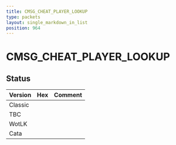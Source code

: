 ```yaml
---
title: CMSG_CHEAT_PLAYER_LOOKUP
type: packets
layout: single_markdown_in_list
position: 964
---
```


# CMSG_CHEAT_PLAYER_LOOKUP

## Status

Version | Hex | Comment
---------- | ---------- | ---------- 
Classic |  |  
TBC |  |  
WotLK |  |  
Cata |  |  
